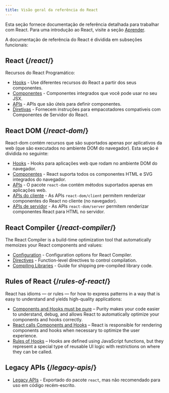 ```yaml
---
title: Visão geral da referência do React
---
```


<Intro>

Esta seção fornece documentação de referência detalhada para trabalhar com React. Para uma introdução ao React, visite a seção [Aprender](/learn).

</Intro>

A documentação de referência do React é dividida em subseções funcionais:

## React {/*react*/}

Recursos do React Programático:

* [Hooks](/reference/react/hooks) - Use diferentes recursos do React a partir dos seus componentes.
* [Componentes](/reference/react/components) - Componentes integrados que você pode usar no seu JSX.
* [APIs](/reference/react/apis) - APIs que são úteis para definir componentes.
* [Diretivas](/reference/rsc/directives) - Fornecem instruções para empacotadores compatíveis com Componentes de Servidor do React.

## React DOM {/*react-dom*/}

React-dom contém recursos que são suportados apenas por aplicativos da web (que são executados no ambiente DOM do navegador). Esta seção é dividida no seguinte:

* [Hooks](/reference/react-dom/hooks) - Hooks para aplicações web que rodam no ambiente DOM do navegador.
* [Componentes](/reference/react-dom/components) - React suporta todos os componentes HTML e SVG integrados do navegador.
* [APIs](/reference/react-dom) - O pacote `react-dom` contém métodos suportados apenas em aplicações web.
* [APIs do cliente](/reference/react-dom/client) - As APIs `react-dom/client` permitem renderizar componentes do React no cliente (no navegador).
* [APIs de servidor](/reference/react-dom/server) - As APIs `react-dom/server` permitem renderizar componentes React para HTML no servidor.

## React Compiler {/*react-compiler*/}

The React Compiler is a build-time optimization tool that automatically memoizes your React components and values:

* [Configuration](/reference/react-compiler/configuration) - Configuration options for React Compiler.
* [Directives](/reference/react-compiler/directives) - Function-level directives to control compilation.
* [Compiling Libraries](/reference/react-compiler/compiling-libraries) - Guide for shipping pre-compiled library code.

## Rules of React {/*rules-of-react*/}

React has idioms — or rules — for how to express patterns in a way that is easy to understand and yields high-quality applications:

* [Components and Hooks must be pure](/reference/rules/components-and-hooks-must-be-pure) – Purity makes your code easier to understand, debug, and allows React to automatically optimize your components and hooks correctly.
* [React calls Components and Hooks](/reference/rules/react-calls-components-and-hooks) – React is responsible for rendering components and hooks when necessary to optimize the user experience.
* [Rules of Hooks](/reference/rules/rules-of-hooks) – Hooks are defined using JavaScript functions, but they represent a special type of reusable UI logic with restrictions on where they can be called.

## Legacy APIs {/*legacy-apis*/}

* [Legacy APIs](/reference/react/legacy) - Exportado do pacote `react`, mas não recomendado para uso em código recém-escrito.
